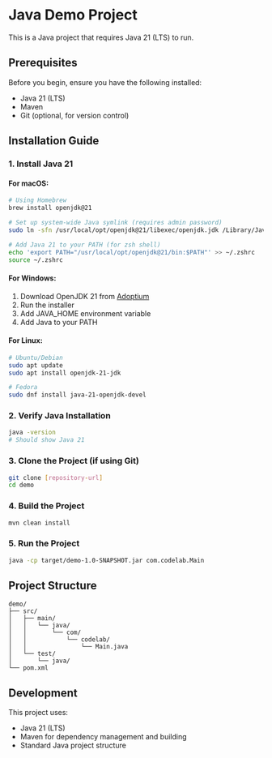 # Java Demo Project

This is a Java project that requires Java 21 (LTS) to run.

## Prerequisites

Before you begin, ensure you have the following installed:
- Java 21 (LTS)
- Maven
- Git (optional, for version control)

## Installation Guide

### 1. Install Java 21

#### For macOS:
```bash
# Using Homebrew
brew install openjdk@21

# Set up system-wide Java symlink (requires admin password)
sudo ln -sfn /usr/local/opt/openjdk@21/libexec/openjdk.jdk /Library/Java/JavaVirtualMachines/openjdk-21.jdk

# Add Java 21 to your PATH (for zsh shell)
echo 'export PATH="/usr/local/opt/openjdk@21/bin:$PATH"' >> ~/.zshrc
source ~/.zshrc
```

#### For Windows:
1. Download OpenJDK 21 from [Adoptium](https://adoptium.net/)
2. Run the installer
3. Add JAVA_HOME environment variable
4. Add Java to your PATH

#### For Linux:
```bash
# Ubuntu/Debian
sudo apt update
sudo apt install openjdk-21-jdk

# Fedora
sudo dnf install java-21-openjdk-devel
```

### 2. Verify Java Installation
```bash
java -version
# Should show Java 21
```

### 3. Clone the Project (if using Git)
```bash
git clone [repository-url]
cd demo
```

### 4. Build the Project
```bash
mvn clean install
```

### 5. Run the Project
```bash
java -cp target/demo-1.0-SNAPSHOT.jar com.codelab.Main
```

## Project Structure
```
demo/
├── src/
│   ├── main/
│   │   └── java/
│   │       └── com/
│   │           └── codelab/
│   │               └── Main.java
│   └── test/
│       └── java/
└── pom.xml
```

## Development

This project uses:
- Java 21 (LTS)
- Maven for dependency management and building
- Standard Java project structure
